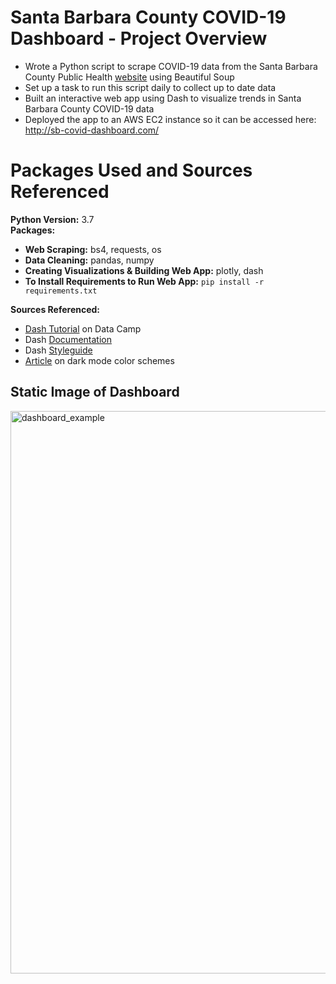 # Santa Barbara County COVID-19 Dashboard - Project Overview
* Wrote a Python script to scrape COVID-19 data from the Santa Barbara County Public Health [website](https://publichealthsbc.org/status-reports/) using Beautiful Soup   
* Set up a task to run this script daily to collect up to date data
* Built an interactive web app using Dash to visualize trends in Santa Barbara County COVID-19 data
* Deployed the app to an AWS EC2 instance so it can be accessed here: http://sb-covid-dashboard.com/ 

# Packages Used and Sources Referenced     
**Python Version:** 3.7      
**Packages:**         
* **Web Scraping:** bs4, requests, os    
* **Data Cleaning:** pandas, numpy   
* **Creating Visualizations & Building Web App:** plotly, dash   
* **To Install Requirements to Run Web App:** `pip install -r requirements.txt`

**Sources Referenced:**         
* [Dash Tutorial](https://www.datacamp.com/community/tutorials/learn-build-dash-python?utm_source=adwords_ppc&utm_campaignid=1565261270&utm_adgroupid=67750485268&utm_device=c&utm_keyword=&utm_matchtype=b&utm_network=g&utm_adpostion=&utm_creative=295208661496&utm_targetid=aud-299261629574:dsa-429603003980&utm_loc_interest_ms=&utm_loc_physical_ms=9031645&gclid=CjwKCAjwtNf6BRAwEiwAkt6UQlSmdbDhLHLgdjL4i0Zk2yoxg0N_5PAFsVQP1uH4GTCaTbDS0i2jnBoCW6gQAvD_BwE) on Data Camp   
* Dash [Documentation](https://dash.plotly.com/)    
* Dash [Styleguide](https://codepen.io/chriddyp/pen/dZVMbK)     
* [Article](https://codeburst.io/50-shades-of-dark-mode-gray-d3e9907b1194) on dark mode color schemes     

## Static Image of Dashboard
<img src="https://github.com/bryandaetz1/SB_County_COVID-19_Data/blob/master/Images/dashboard.png" alt="dashboard_example" width = "900"/>
